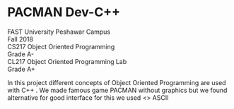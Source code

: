 # PACMAN Dev-C++
FAST University Peshawar Campus  
Fall 2018     
CS217 Object Oriented Programming  
Grade A-  
CL217 Object Oriented Programming Lab  
Grade A+  

In this project different concepts of Object Oriented Programming are used with C++ . We made famous game PACMAN without graphics but we found alternative for good interface for this we used 
      <> ASCII
